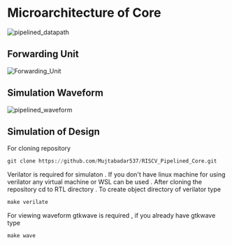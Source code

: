# Microarchitecture of Core
![pipelined_datapath](https://github.com/Mujtabadar537/RISCV_Pipelined_Core/assets/111755551/e39d493c-b01a-4320-8567-a0c5e3f54d1d)  

## Forwarding Unit 
![Forwarding_Unit](https://github.com/Mujtabadar537/RISCV_Pipelined_Core/assets/111755551/3995edf1-fbe3-4c6d-a3b1-1b2d1bb77f19)

## Simulation Waveform
![pipelined_waveform](https://github.com/Mujtabadar537/RISCV_Pipelined_Core/assets/111755551/aac9834e-07fd-4231-8b47-4b4d065a4d15)

## Simulation of Design
For cloning repository
```python
git clone https://github.com/Mujtabadar537/RISCV_Pipelined_Core.git
```
Verilator is required for simulaton . If you don't have linux machine  for using verilator any virtual machine or WSL can be used . After cloning the repository cd to RTL directory .
To create object directory of verilator type
```python
make verilate
```
For viewing waveform gtkwave is required , if you already have gtkwave type
```python
make wave
```
